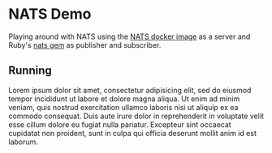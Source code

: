 # NATS Demo

Playing around with NATS using the [NATS docker image](https://hub.docker.com/_/nats) as a server and Ruby's [nats gem](nats-io/nats.rb) as publisher and subscriber.

## Running

Lorem ipsum dolor sit amet, consectetur adipisicing elit, sed do eiusmod tempor incididunt ut labore et dolore magna aliqua. Ut enim ad minim veniam, quis nostrud exercitation ullamco laboris nisi ut aliquip ex ea commodo consequat. Duis aute irure dolor in reprehenderit in voluptate velit esse cillum dolore eu fugiat nulla pariatur. Excepteur sint occaecat cupidatat non proident, sunt in culpa qui officia deserunt mollit anim id est laborum.
